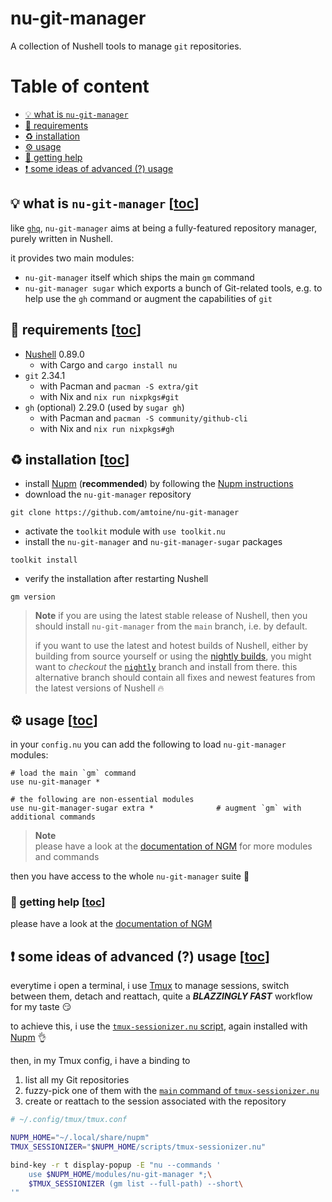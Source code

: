 # nu-git-manager
A collection of Nushell tools to manage `git` repositories.

# Table of content
- [:bulb: what is `nu-git-manager`](#bulb-what-is-nu-git-manager-toc)
- [:link: requirements](#link-requirements-toc)
- [:recycle: installation](#recycle-installation-toc)
- [:gear: usage](#gear-usage-toc)
- [:pray: getting help](#pray-getting-help-toc)
- [:exclamation: some ideas of advanced (?) usage](#exclamation-some-ideas-of-advanced--usage-toc)

## :bulb: what is `nu-git-manager` [[toc](#table-of-content)]
like [`ghq`](https://github.com/x-motemen/ghq), `nu-git-manager` aims at being a fully-featured
repository manager, purely written in Nushell.

it provides two main modules:
- `nu-git-manager` itself which ships the main `gm` command
- `nu-git-manager sugar` which exports a bunch of Git-related tools, e.g. to help use the `gh` command or augment the capabilities of `git`

## :link: requirements [[toc](#table-of-content)]
- [Nushell] 0.89.0
    - with Cargo and `cargo install nu`
- `git` 2.34.1
    - with Pacman and `pacman -S extra/git`
    - with Nix and `nix run nixpkgs#git`
- `gh` (optional) 2.29.0 (used by `sugar gh`)
    - with Pacman and `pacman -S community/github-cli`
    - with Nix and `nix run nixpkgs#gh`

## :recycle: installation [[toc](#table-of-content)]
- install [Nupm] (**recommended**) by following the [Nupm instructions]
- download the `nu-git-manager` repository
```shell
git clone https://github.com/amtoine/nu-git-manager
```
- activate the `toolkit` module with `use toolkit.nu`
- install the `nu-git-manager` and `nu-git-manager-sugar` packages
```nushell
toolkit install
```
- verify the installation after restarting Nushell
```nushell
gm version
```

> **Note**
> if you are using the latest stable release of Nushell, then you should install `nu-git-manager`
> from the `main` branch, i.e. by default.
>
> if you want to use the latest and hotest builds of Nushell, either by building from source yourself
> or using the [nightly builds](https://github.com/nushell/nightly), you might want to _checkout_
> the [`nightly`](https://github.com/amtoine/nu-git-manager/tree/nightly) branch and install from
> there.
> this alternative branch should contain all fixes and newest features from the latest versions of
> Nushell :fire:

## :gear: usage [[toc](#table-of-content)]
in your `config.nu` you can add the following to load `nu-git-manager` modules:
```nushell
# load the main `gm` command
use nu-git-manager *

# the following are non-essential modules
use nu-git-manager-sugar extra *              # augment `gm` with additional commands
```

> **Note**  
> please have a look at the [documentation of NGM](./docs/index.md) for more modules and commands

then you have access to the whole `nu-git-manager` suite :partying_face:

### :pray: getting help [[toc](#table-of-content)]
please have a look at the [documentation of NGM](./docs/index.md)

## :exclamation: some ideas of advanced (?) usage [[toc](#table-of-content)]
everytime i open a terminal, i use [Tmux] to manage sessions, switch between them, detach and reattach, quite a ***BLAZZINGLY FAST*** workflow for my taste :smirk:

to achieve this, i use the [`tmux-sessionizer.nu` script][`tmux-sessionizer.nu`], again installed with [Nupm] :ok_hand:

then, in my Tmux config, i have a binding to
1. list all my Git repositories
2. fuzzy-pick one of them with the [`main` command of `tmux-sessionizer.nu`][`tmux-sessionizer.nu`]
3. create or reattach to the session associated with the repository
```bash
# ~/.config/tmux/tmux.conf

NUPM_HOME="~/.local/share/nupm"
TMUX_SESSIONIZER="$NUPM_HOME/scripts/tmux-sessionizer.nu"

bind-key -r t display-popup -E "nu --commands '
    use $NUPM_HOME/modules/nu-git-manager *;\
    $TMUX_SESSIONIZER (gm list --full-path) --short\
'"
```

[Nushell]: https://github.com/nushell/nushell

[Nupm]: https://github.com/nushell/nupm
[Nupm instructions]: https://github.com/nushell/nupm#-installation

[Tmux]: https://github.com/tmux/tmux
[`tmux-sessionizer.nu`]: https://github.com/amtoine/tmux-sessionizer
